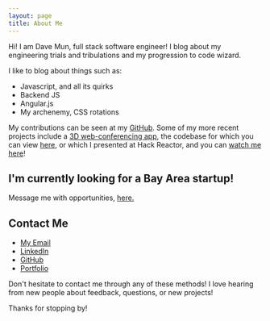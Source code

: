 ```yaml
---
layout: page
title: About Me
---
```


<p class="message">
  Hi! I am Dave Mun, full stack software engineer! I blog
about my engineering trials and tribulations and my progression to code wizard.
</p>

I like to blog about things such as:

* Javascript, and all its quirks
* Backend JS
* Angular.js
* My archenemy, CSS rotations

My contributions can be seen at my [GitHub](http://github.com/davemun). Some of my more recent projects include a [3D web-conferencing app](http://realfaces.org), the codebase for which you can view [here](http://github.com/realTalkTeam/realTalk), or which I presented at Hack Reactor, and you can [watch me here](https://www.youtube.com/watch?v=z5C1OVLiDBE)!

## I'm currently looking for a Bay Area startup!
Message me with opportunities, [here.](mailto:mun.dave+hiring@gmail.com)

## Contact Me

* [My Email](mailto:mun.dave+blog@gmail.com)
* [LinkedIn](http://linkedin.com/in/davemun)
* [GitHub](http://github.com/davemun)
* [Portfolio](http://davemun.com)

Don't hesitate to contact me through any of these methods! I love hearing from new people about feedback, questions, or new projects!

Thanks for stopping by!
